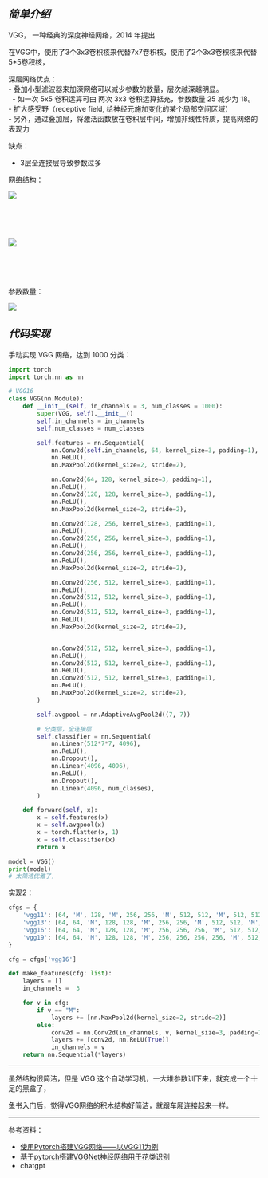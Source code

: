 
## _简单介绍_

VGG， 一种经典的深度神经网络，2014 年提出

在VGG中，使用了3个3x3卷积核来代替7x7卷积核，使用了2个3x3卷积核来代替5*5卷积核，




<p class="warn">
深层网络优点：</br>
- 叠加小型滤波器来加深网络可以减少参数的数量，层次越深越明显。</br>
&nbsp; - 如一次 5x5 卷积运算可由 两次 3x3 卷积运算抵充，参数数量 25 减少为 18。</br>
- 扩大感受野（receptive field, 给神经元施加变化的某个局部空间区域）</br>
- 另外，通过叠加层，将激活函数放在卷积层中间，增加非线性特质，提高网络的表现力
</p>


缺点：
- 3层全连接层导致参数过多



网络结构：

<img src="https://img-1301102143.cos.ap-beijing.myqcloud.com/20231008224619.png">

</br></br></br>

<img src="https://img-1301102143.cos.ap-beijing.myqcloud.com/20231008225104.png">

</br></br></br>

参数数量：


<img src="https://img-1301102143.cos.ap-beijing.myqcloud.com/20231008224620.png">








</br>

## _代码实现_

手动实现 VGG 网络，达到 1000 分类：

```python
import torch
import torch.nn as nn

# VGG16
class VGG(nn.Module):
    def __init__(self, in_channels = 3, num_classes = 1000):
        super(VGG, self).__init__()
        self.in_channels = in_channels
        self.num_classes = num_classes

        self.features = nn.Sequential(
            nn.Conv2d(self.in_channels, 64, kernel_size=3, padding=1),
            nn.ReLU(),
            nn.MaxPool2d(kernel_size=2, stride=2),

            nn.Conv2d(64, 128, kernel_size=3, padding=1),
            nn.ReLU(),
            nn.Conv2d(128, 128, kernel_size=3, padding=1),
            nn.ReLU(),
            nn.MaxPool2d(kernel_size=2, stride=2),

            nn.Conv2d(128, 256, kernel_size=3, padding=1),
            nn.ReLU(),
            nn.Conv2d(256, 256, kernel_size=3, padding=1),
            nn.ReLU(),
            nn.Conv2d(256, 256, kernel_size=3, padding=1),
            nn.ReLU(),
            nn.MaxPool2d(kernel_size=2, stride=2),

            nn.Conv2d(256, 512, kernel_size=3, padding=1),
            nn.ReLU(),
            nn.Conv2d(512, 512, kernel_size=3, padding=1),
            nn.ReLU(),
            nn.Conv2d(512, 512, kernel_size=3, padding=1),
            nn.ReLU(),
            nn.MaxPool2d(kernel_size=2, stride=2),


            nn.Conv2d(512, 512, kernel_size=3, padding=1),
            nn.ReLU(),
            nn.Conv2d(512, 512, kernel_size=3, padding=1),
            nn.ReLU(),
            nn.Conv2d(512, 512, kernel_size=3, padding=1),
            nn.ReLU(),
            nn.MaxPool2d(kernel_size=2, stride=2),
        )

        self.avgpool = nn.AdaptiveAvgPool2d((7, 7))

        # 分类层，全连接层
        self.classifier = nn.Sequential(
            nn.Linear(512*7*7, 4096),
            nn.ReLU(),
            nn.Dropout(),
            nn.Linear(4096, 4096),
            nn.ReLU(),
            nn.Dropout(),
            nn.Linear(4096, num_classes),
        )

    def forward(self, x):
        x = self.features(x)
        x = self.avgpool(x)
        x = torch.flatten(x, 1)
        x = self.classifier(x)
        return x

model = VGG()
print(model)
# 太简洁优雅了，
```


实现2：

```python
cfgs = {
    'vgg11': [64, 'M', 128, 'M', 256, 256, 'M', 512, 512, 'M', 512, 512, 'M'],
    'vgg13': [64, 64, 'M', 128, 128, 'M', 256, 256, 'M', 512, 512, 'M', 512, 512, 'M'],
    'vgg16': [64, 64, 'M', 128, 128, 'M', 256, 256, 256, 'M', 512, 512, 512, 'M', 512, 512, 512, 'M'],
    'vgg19': [64, 64, 'M', 128, 128, 'M', 256, 256, 256, 256, 'M', 512, 512, 512, 512, 'M', 512, 512, 512, 512, 'M'],
}

cfg = cfgs['vgg16']

def make_features(cfg: list):
    layers = []
    in_channels =  3

    for v in cfg:
        if v == "M":
            layers += [nn.MaxPool2d(kernel_size=2, stride=2)]
        else:
            conv2d = nn.Conv2d(in_channels, v, kernel_size=3, padding=1)
            layers += [conv2d, nn.ReLU(True)]
            in_channels = v
    return nn.Sequential(*layers)


```










------------------

虽然结构很简洁，但是 VGG 这个自动学习机，一大堆参数训下来，就变成一个十足的黑盒了，



鱼书入门后，觉得VGG网络的积木结构好简洁，就跟车厢连接起来一样。








----------

参考资料：
- [使用Pytorch搭建VGG网络——以VGG11为例](https://www.cnblogs.com/xmd-home/p/14793221.html)
- [基于pytorch搭建VGGNet神经网络用于花类识别](https://developer.aliyun.com/article/929008)
- chatgpt